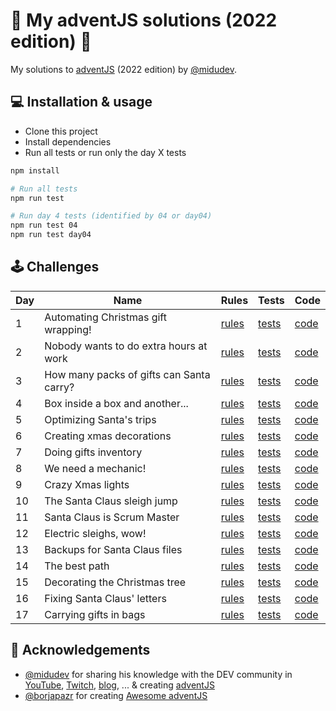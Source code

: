 # 🎅 My adventJS solutions (2022 edition) 🎄

My solutions to [adventJS](https://adventjs.dev/) (2022 edition) by [@midudev](https://twitter.com/midudev).

## 💻️ Installation & usage

- Clone this project
- Install dependencies
- Run all tests or run only the day X tests

```bash
npm install

# Run all tests
npm run test

# Run day 4 tests (identified by 04 or day04)
npm run test 04
npm run test day04
```

## 🕹️ Challenges

| Day | Name                                     | Rules                                            | Tests                              | Code                         |
| --- | ---------------------------------------- | ------------------------------------------------ | ---------------------------------- | ---------------------------- |
| 1   | Automating Christmas gift wrapping!      | [rules](https://adventjs.dev/challenges/2022/1)  | [tests](./src/day01/index.test.js) | [code](./src/day01/index.js) |
| 2   | Nobody wants to do extra hours at work   | [rules](https://adventjs.dev/challenges/2022/2)  | [tests](./src/day02/index.test.js) | [code](./src/day02/index.js) |
| 3   | How many packs of gifts can Santa carry? | [rules](https://adventjs.dev/challenges/2022/3)  | [tests](./src/day03/index.test.js) | [code](./src/day03/index.js) |
| 4   | Box inside a box and another...          | [rules](https://adventjs.dev/challenges/2022/4)  | [tests](./src/day04/index.test.js) | [code](./src/day04/index.js) |
| 5   | Optimizing Santa's trips                 | [rules](https://adventjs.dev/challenges/2022/5)  | [tests](./src/day05/index.test.js) | [code](./src/day05/index.js) |
| 6   | Creating xmas decorations                | [rules](https://adventjs.dev/challenges/2022/6)  | [tests](./src/day06/index.test.js) | [code](./src/day06/index.js) |
| 7   | Doing gifts inventory                    | [rules](https://adventjs.dev/challenges/2022/7)  | [tests](./src/day07/index.test.js) | [code](./src/day07/index.js) |
| 8   | We need a mechanic!                      | [rules](https://adventjs.dev/challenges/2022/8)  | [tests](./src/day08/index.test.js) | [code](./src/day08/index.js) |
| 9   | Crazy Xmas lights                        | [rules](https://adventjs.dev/challenges/2022/9)  | [tests](./src/day09/index.test.js) | [code](./src/day09/index.js) |
| 10  | The Santa Claus sleigh jump              | [rules](https://adventjs.dev/challenges/2022/10) | [tests](./src/day10/index.test.js) | [code](./src/day10/index.js) |
| 11  | Santa Claus is Scrum Master              | [rules](https://adventjs.dev/challenges/2022/11) | [tests](./src/day11/index.test.js) | [code](./src/day11/index.js) |
| 12  | Electric sleighs, wow!                   | [rules](https://adventjs.dev/challenges/2022/12) | [tests](./src/day12/index.test.js) | [code](./src/day12/index.js) |
| 13  | Backups for Santa Claus files            | [rules](https://adventjs.dev/challenges/2022/13) | [tests](./src/day13/index.test.js) | [code](./src/day13/index.js) |
| 14  | The best path                            | [rules](https://adventjs.dev/challenges/2022/14) | [tests](./src/day14/index.test.js) | [code](./src/day14/index.js) |
| 15  | Decorating the Christmas tree            | [rules](https://adventjs.dev/challenges/2022/15) | [tests](./src/day15/index.test.js) | [code](./src/day15/index.js) |
| 16  | Fixing Santa Claus' letters              | [rules](https://adventjs.dev/challenges/2022/16) | [tests](./src/day16/index.test.js) | [code](./src/day16/index.js) |
| 17  | Carrying gifts in bags                   | [rules](https://adventjs.dev/challenges/2022/17) | [tests](./src/day17/index.test.js) | [code](./src/day17/index.js) |

## 💖 Acknowledgements

- [@midudev](https://twitter.com/midudev) for sharing his knowledge with the DEV community in [YouTube](https://midu.tube/), [Twitch](https://midu.live/), [blog](https://midu.dev/), ... & creating [adventJS](https://adventjs.dev/)
- [@borjapazr](https://twitter.com/borjapazr) for creating [Awesome adventJS](https://github.com/borjapazr/awesome-adventjs)
